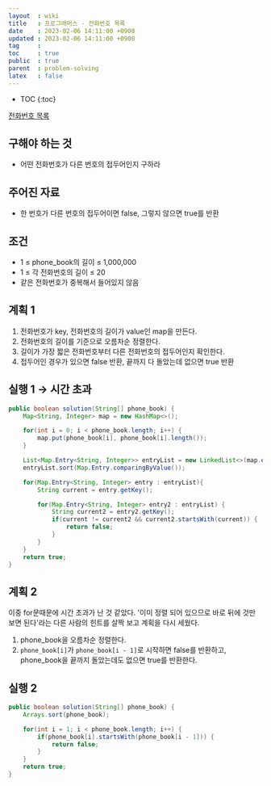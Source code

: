 ```yaml
---
layout  : wiki
title   : 프로그래머스 - 전화번호 목록
date    : 2023-02-06 14:11:00 +0900
updated : 2023-02-06 14:11:00 +0900
tag     : 
toc     : true
public  : true
parent  : problem-solving
latex   : false
---
```


* TOC
{:toc}

[전화번호 목록](https://school.programmers.co.kr/learn/courses/30/lessons/42577)

## 구해야 하는 것
- 어떤 전화번호가 다른 번호의 접두어인지 구하라

## 주어진 자료
- 한 번호가 다른 번호의 접두어이면 false, 그렇지 않으면 true를 반환

## 조건
- 1 ≤ phone_book의 길이 ≤ 1,000,000
- 1 ≤ 각 전화번호의 길이 ≤ 20
- 같은 전화번호가 중복해서 들어있지 않음

## 계획 1
1. 전화번호가 key, 전화번호의 길이가 value인 map을 만든다.
2. 전화번호의 길이를 기준으로 오름차순 정렬한다.
3. 길이가 가장 짧은 전화번호부터 다른 전화번호의 접두어인지 확인한다.
4. 접두어인 경우가 있으면 false 반환, 끝까지 다 돌았는데 없으면 true 반환

## 실행 1 → 시간 초과
```java
public boolean solution(String[] phone_book) {
    Map<String, Integer> map = new HashMap<>();

    for(int i = 0; i < phone_book.length; i++) {
        map.put(phone_book[i], phone_book[i].length());
    }

    List<Map.Entry<String, Integer>> entryList = new LinkedList<>(map.entrySet());
    entryList.sort(Map.Entry.comparingByValue());

    for(Map.Entry<String, Integer> entry : entryList){
        String current = entry.getKey();

        for(Map.Entry<String, Integer> entry2 : entryList) {
            String current2 = entry2.getKey();
            if(current != current2 && current2.startsWith(current)) {
                return false;
            }
        }
    }
    return true;
}
```

## 계획 2
이중 for문때문에 시간 초과가 난 것 같았다. '이미 정렬 되어 있으므로 바로 뒤에 것만 보면 된다'라는 다른 사람의 힌트를 살짝 보고 계획을 다시 세웠다.  
1. phone_book을 오름차순 정렬한다.
3. `phone_book[i]`가 `phone_book[i - 1]`로 시작하면 false를 반환하고, phone_book을 끝까지 돌았는데도 없으면 true를 반환한다.

## 실행 2
```java
public boolean solution(String[] phone_book) {
    Arrays.sort(phone_book);

    for(int i = 1; i < phone_book.length; i++) {
        if(phone_book[i].startsWith(phone_book[i - 1])) {
            return false;
        }
    }
    return true;
}
```
